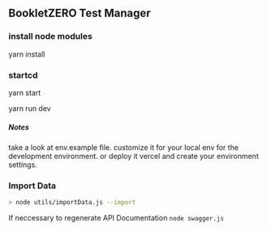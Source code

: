## BookletZERO Test Manager


### install node modules
yarn install

### startcd
yarn start

yarn run dev



##### Notes
take a look at env.example file.
customize it for your local env for the development environment.
or deploy it vercel and create your environment settings.



### Import Data
```sh
> node utils/importData.js --import
```



If neccessary to regenerate API Documentation 
```node swagger.js```